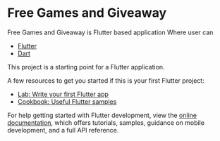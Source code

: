 # Free Games and Giveaway

Free Games and Giveaway is Flutter based application Where user can

- [Flutter](https://flutter.dev/)
- [Dart](https://dart.dev/)

<!-- ROADMAP -->This project is a starting point for a Flutter application.

A few resources to get you started if this is your first Flutter project:

- [Lab: Write your first Flutter app](https://docs.flutter.dev/get-started/codelab)
- [Cookbook: Useful Flutter samples](https://docs.flutter.dev/cookbook)

For help getting started with Flutter development, view the
[online documentation](https://docs.flutter.dev/), which offers tutorials,
samples, guidance on mobile development, and a full API reference.

